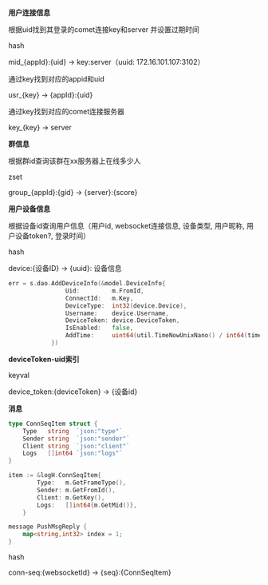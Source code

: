 **用户连接信息**

根据uid找到其登录的comet连接key和server 并设置过期时间

hash

mid_{appId}:{uid} -> key:server（uuid: 172.16.101.107:3102）

通过key找到对应的appid和uid

usr_{key} -> {appId}:{uid}

通过key找到对应的comet连接服务器

key_{key} -> server

**群信息**

根据群id查询该群在xx服务器上在线多少人

zset

group_{appId}:{gid} -> {server}:{score}



**用户设备信息**

根据设备id查询用户信息（用户id, websocket连接信息, 设备类型, 用户昵称, 用户设备token?, 登录时间）

hash

device:{设备ID} -> {uuid}: 设备信息

```go
err = s.dao.AddDeviceInfo(&model.DeviceInfo{
				Uid:         m.FromId,
				ConnectId:   m.Key,
				DeviceType:  int32(device.Device),
				Username:    device.Username,
				DeviceToken: device.DeviceToken,
				IsEnabled:   false,
				AddTime:     uint64(util.TimeNowUnixNano() / int64(time.Millisecond)),
			})
```



**deviceToken-uid索引**

keyval

device_token:{deviceToken} ->  {设备id}



**消息**

```go
type ConnSeqItem struct {
	Type   string  `json:"type"`
	Sender string  `json:"sender"`
	Client string  `json:"client"`
	Logs   []int64 `json:"logs"`
}

item := &logH.ConnSeqItem{
		Type:   m.GetFrameType(),
		Sender: m.GetFromId(),
		Client: m.GetKey(),
		Logs:   []int64{m.GetMid()},
	}
```



```go
message PushMsgReply {
    map<string,int32> index = 1;
}
```



hash

conn-seq:{websocketId} -> {seq}:{ConnSeqItem}
